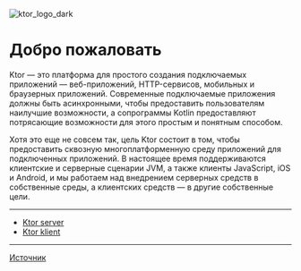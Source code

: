 ![ktor_logo_dark](https://user-images.githubusercontent.com/47715067/163251055-a3b0f85b-1e97-482f-9e7e-8614fcc7d71c.svg)

# Добро пожаловать

Ktor — это платформа для простого создания подключаемых приложений — веб-приложений, HTTP-сервисов, мобильных и браузерных приложений. Современные подключаемые приложения должны быть асинхронными, чтобы предоставить пользователям наилучшие возможности, а сопрограммы Kotlin предоставляют потрясающие возможности для этого простым и понятным способом.

Хотя это еще не совсем так, цель Ktor состоит в том, чтобы предоставить сквозную многоплатформенную среду приложений для подключенных приложений. В настоящее время поддерживаются клиентские и серверные сценарии JVM, а также клиенты JavaScript, iOS и Android, и мы работаем над внедрением серверных средств в собственные среды, а клиентских средств — в другие собственные цели.

---
- [Ktor server](https://github.com/ktor-io-ru/ktor-documentation/tree/main/ktor-server)
- [Ktor klient]() 

---

[Источник](https://ktor.io/docs/welcome.html)
